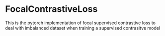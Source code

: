# FocalContrastiveLoss

This is the pytorch implementation of focal supervised contrastive loss to deal with imbalanced dataset when training a supervised contrasitve model
